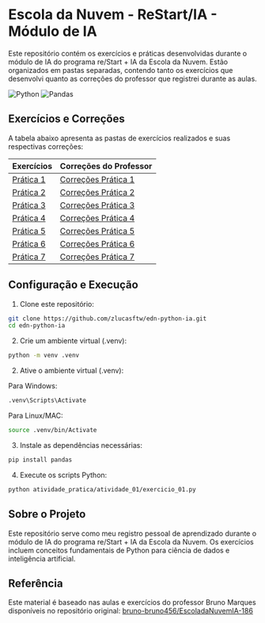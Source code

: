 # Escola da Nuvem - ReStart/IA - Módulo de IA

Este repositório contém os exercícios e práticas desenvolvidas durante o módulo de IA do programa re/Start + IA da Escola da Nuvem. Estão organizados em pastas separadas, contendo tanto os exercícios que desenvolvi quanto as correções do professor que registrei durante as aulas.

![Python](https://img.shields.io/badge/Python-3776AB?style=for-the-badge&logo=python&logoColor=white)
![Pandas](https://img.shields.io/badge/Pandas-150458?style=for-the-badge&logo=pandas&logoColor=white)

## Exercícios e Correções

A tabela abaixo apresenta as pastas de exercícios realizados e suas respectivas correções:

| Exercícios | Correções do Professor |
|------------|------------------------|
| [Prática 1](./atividades_pratica/atividade_01/) | [Correções Prática 1](./correcao_professor/atividade_01/) |
| [Prática 2](./atividades_pratica/atividade_02/) | [Correções Prática 2](./correcao_professor/atividade_02/) |
| [Prática 3](./atividades_pratica/atividade_03/) | [Correções Prática 3](./pratica03/) |
| [Prática 4](./atividades_pratica/atividade_04/) | [Correções Prática 4](./pratica04/) |
| [Prática 5](./atividades_pratica/atividade_05/) | [Correções Prática 5](./pratica05/) |
| [Prática 6](./atividades_pratica/atividade_06/) | [Correções Prática 6](./pratica06/) |
| [Prática 7](./atividades_pratica/atividade_07/) | [Correções Prática 7](./pratica07/) |

## Configuração e Execução

1. Clone este repositório:
```bash
git clone https://github.com/zlucasftw/edn-python-ia.git
cd edn-python-ia
```

2. Crie um ambiente virtual (.venv):
```bash
python -m venv .venv
```

2. Ative o ambiente virtual (.venv):

Para Windows:
```bash
.venv\Scripts\Activate
```
Para Linux/MAC:
```bash
source .venv/bin/Activate
```

3. Instale as dependências necessárias:
```bash
pip install pandas
```

4. Execute os scripts Python:
```bash
python atividade_pratica/atividade_01/exercicio_01.py
```

## Sobre o Projeto

Este repositório serve como meu registro pessoal de aprendizado durante o módulo de IA do programa re/Start + IA da Escola da Nuvem. Os exercícios incluem conceitos fundamentais de Python para ciência de dados e inteligência artificial.

## Referência

Este material é baseado nas aulas e exercícios do professor Bruno Marques disponíveis no repositório original: [bruno-bruno456/EscoladaNuvemIA-186](https://github.com/bruno-bruno456/EscoladaNuvemIA-186)
